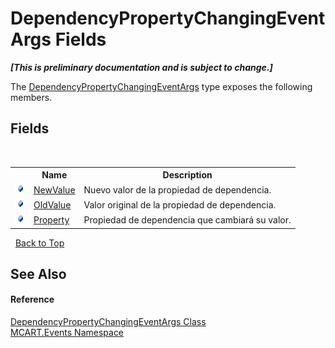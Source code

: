 # DependencyPropertyChangingEventArgs Fields
 _**\[This is preliminary documentation and is subject to change.\]**_

The <a href="aef5c51e-72b2-687c-afcd-84894c4d168e">DependencyPropertyChangingEventArgs</a> type exposes the following members.


## Fields
&nbsp;<table><tr><th></th><th>Name</th><th>Description</th></tr><tr><td>![Public field](media/pubfield.gif "Public field")</td><td><a href="d0187f56-bdb1-b2c5-9e03-a796a3b122f8">NewValue</a></td><td>
Nuevo valor de la propiedad de dependencia.</td></tr><tr><td>![Public field](media/pubfield.gif "Public field")</td><td><a href="a4cebe14-f1ea-bc8f-0b46-d0b1718cff9a">OldValue</a></td><td>
Valor original de la propiedad de dependencia.</td></tr><tr><td>![Public field](media/pubfield.gif "Public field")</td><td><a href="3edc1c63-8b37-fb5e-8039-f47050a6a4aa">Property</a></td><td>
Propiedad de dependencia que cambiará su valor.</td></tr></table>&nbsp;
<a href="#dependencypropertychangingeventargs-fields">Back to Top</a>

## See Also


#### Reference
<a href="aef5c51e-72b2-687c-afcd-84894c4d168e">DependencyPropertyChangingEventArgs Class</a><br /><a href="e063e014-3886-09dc-6bff-1da9132b73cc">MCART.Events Namespace</a><br />